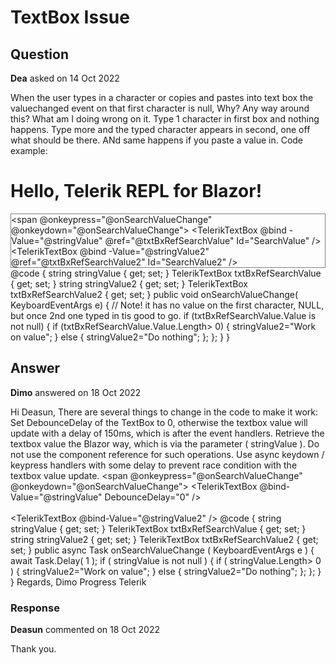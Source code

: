 # TextBox Issue

## Question

**Dea** asked on 14 Oct 2022

When the user types in a character or copies and pastes into text box the valuechanged event on that first character is null, Why? Any way around this? What am I doing wrong on it. Type 1 character in first box and nothing happens. Type more and the typed character appears in second, one off what should be there. ANd same happens if you paste a value in. Code example: <h1> Hello, Telerik REPL for Blazor! </h1> <div style="border: 1px gray solid;"> <span @onkeypress="@onSearchValueChange" @onkeydown="@onSearchValueChange"> <TelerikTextBox @bind -Value="@stringValue" @ref="@txtBxRefSearchValue" Id="SearchValue" /> </span> <TelerikTextBox @bind -Value="@stringValue2" @ref="@txtBxRefSearchValue2" Id="SearchValue2" /> </div> @code { string stringValue { get; set; } TelerikTextBox txtBxRefSearchValue { get; set; } string stringValue2 { get; set; } TelerikTextBox txtBxRefSearchValue2 { get; set; } public void onSearchValueChange( KeyboardEventArgs e) { // Note! it has no value on the first character, NULL, but once 2nd one typed in tis good to go. if (txtBxRefSearchValue.Value is not null) { if (txtBxRefSearchValue.Value.Length> 0) { stringValue2="Work on value"; } else { stringValue2="Do nothing"; }; }; } }

## Answer

**Dimo** answered on 18 Oct 2022

Hi Deasun, There are several things to change in the code to make it work: Set DebounceDelay of the TextBox to 0, otherwise the textbox value will update with a delay of 150ms, which is after the event handlers. Retrieve the textbox value the Blazor way, which is via the parameter ( stringValue ). Do not use the component reference for such operations. Use async keydown / keypress handlers with some delay to prevent race condition with the textbox value update. <span @onkeypress="@onSearchValueChange" @onkeydown="@onSearchValueChange"> <TelerikTextBox @bind-Value="@stringValue" DebounceDelay="0" /> </span> <br /> <br /> <TelerikTextBox @bind-Value="@stringValue2" /> @code { string stringValue { get; set; }
TelerikTextBox txtBxRefSearchValue { get; set; } string stringValue2 { get; set; }
TelerikTextBox txtBxRefSearchValue2 { get; set; } public async Task onSearchValueChange ( KeyboardEventArgs e ) { await Task.Delay( 1 ); if ( stringValue is not null )
{ if ( stringValue.Length> 0 )
{
stringValue2="Work on value";
} else {
stringValue2="Do nothing";
};
};
}
} Regards, Dimo Progress Telerik

### Response

**Deasun** commented on 18 Oct 2022

Thank you.

